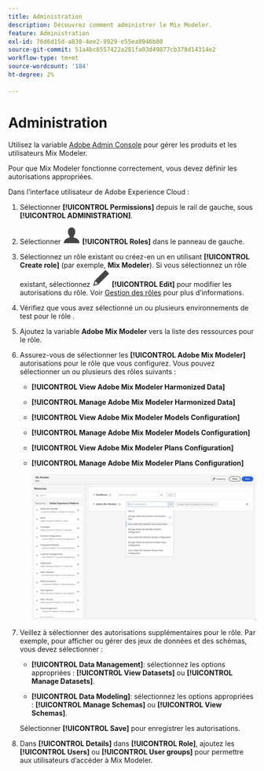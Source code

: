 ```yaml
---
title: Administration
description: Découvrez comment administrer le Mix Modeler.
feature: Administration
exl-id: 76d6d15d-a838-4ee2-9929-e55ea8946b80
source-git-commit: 51a4bc6557422a281fa03d49877cb378d14314e2
workflow-type: tm+mt
source-wordcount: '184'
ht-degree: 2%

---
```


# Administration

Utilisez la variable [Adobe Admin Console](https://helpx.adobe.com/fr/enterprise/using/admin-console.html) pour gérer les produits et les utilisateurs Mix Modeler.

Pour que Mix Modeler fonctionne correctement, vous devez définir les autorisations appropriées.

Dans l’interface utilisateur de Adobe Experience Cloud :

1. Sélectionner **[!UICONTROL Permissions]** depuis le rail de gauche, sous **[!UICONTROL ADMINISTRATION]**.

1. Sélectionner ![Personne](assets/icons/User.svg) **[!UICONTROL Roles]** dans le panneau de gauche.

1. Sélectionnez un rôle existant ou créez-en un en utilisant **[!UICONTROL Create role]** (par exemple, **Mix Modeler**). Si vous sélectionnez un rôle existant, sélectionnez ![Modifier](assets/icons/Edit.svg) **[!UICONTROL Edit]** pour modifier les autorisations du rôle. Voir [Gestion des rôles](https://helpx.adobe.com/fr/enterprise/using/admin-console.html) pour plus d’informations.

1. Vérifiez que vous avez sélectionné un ou plusieurs environnements de test pour le rôle .

1. Ajoutez la variable **Adobe Mix Modeler** vers la liste des ressources pour le rôle.

1. Assurez-vous de sélectionner les **[!UICONTROL Adobe Mix Modeler]** autorisations pour le rôle que vous configurez. Vous pouvez sélectionner un ou plusieurs des rôles suivants :

   - **[!UICONTROL View Adobe Mix Modeler Harmonized Data]**
   - **[!UICONTROL Manage Adobe Mix Modeler Harmonized Data]**
   - **[!UICONTROL View Adobe Mix Modeler Models Configuration]**
   - **[!UICONTROL Manage Adobe Mix Modeler Models Configuration]**
   - **[!UICONTROL View Adobe Mix Modeler Plans Configuration]**
   - **[!UICONTROL Manage Adobe Mix Modeler Plans Configuration]**

     ![RBAC Mix Modeler](assets/mix-modeler-rbac.png)


1. Veillez à sélectionner des autorisations supplémentaires pour le rôle. Par exemple, pour afficher ou gérer des jeux de données et des schémas, vous devez sélectionner :

   - **[!UICONTROL Data Management]**: sélectionnez les options appropriées : **[!UICONTROL View Datasets]** ou **[!UICONTROL Manage Datasets]**.

   - **[!UICONTROL Data Modeling]**: sélectionnez les options appropriées : **[!UICONTROL Manage Schemas]** ou **[!UICONTROL View Schemas]**.

   <!--
    * **[!UICONTROL Data Governance]**: ensure you select **[!UICONTROL View User Activity Log]** and **[!UICONTROL View Data Usage Policies]**.
    -->

   <!--![Permissions](assets/permissions-including-privacy.png)-->

   Sélectionner **[!UICONTROL Save]** pour enregistrer les autorisations.

1. Dans **[!UICONTROL Details]** dans **[!UICONTROL Role]**, ajoutez les **[!UICONTROL Users]** ou **[!UICONTROL User groups]** pour permettre aux utilisateurs d’accéder à Mix Modeler.

